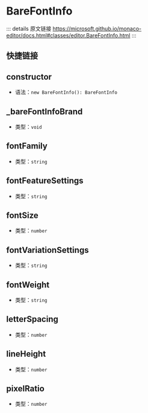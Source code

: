 # BareFontInfo

<backTop />
        
::: details 原文链接
https://microsoft.github.io/monaco-editor/docs.html#classes/editor.BareFontInfo.html
:::

## 快捷链接
<script setup>
    const data = [
  { icon: "C", link: "constructor" },
  { icon: "P", title:"_bareFontInfoBrand", link: "bareFontInfoBrand" },
  { icon: "P", link: "fontFamily" },
  { icon: "P", link: "fontFeatureSettings" },
  { icon: "P", link: "fontSize" },
  { icon: "P", link: "fontVariationSettings" },
  { icon: "P", link: "fontWeight" },
  { icon: "P", link: "letterSpacing" },
  { icon: "P", link: "lineHeight" },
  { icon: "P", link: "pixelRatio" },
];

</script>
<dataItems :data="data" />

## constructor
- 语法：`new BareFontInfo(): BareFontInfo`


## _bareFontInfoBrand
- 类型：`void`


## fontFamily
- 类型：`string`


## fontFeatureSettings
- 类型：`string`


## fontSize
- 类型：`number`


## fontVariationSettings
- 类型：`string`


## fontWeight
- 类型：`string`


## letterSpacing
- 类型：`number`


## lineHeight
- 类型：`number`


## pixelRatio
- 类型：`number`

